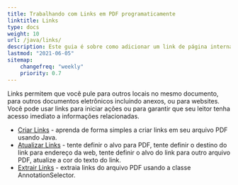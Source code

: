 ```yaml
---
title: Trabalhando com Links em PDF programaticamente
linktitle: Links
type: docs
weight: 10
url: /java/links/
description: Este guia é sobre como adicionar um link de página interna em PDF ou inserir um hyperlink de site externo em PDF na linguagem Java.
lastmod: "2021-06-05"
sitemap:
    changefreq: "weekly"
    priority: 0.7
---
```


Links permitem que você pule para outros locais no mesmo documento, para outros documentos eletrônicos incluindo anexos, ou para websites. Você pode usar links para iniciar ações ou para garantir que seu leitor tenha acesso imediato a informações relacionadas.

- [Criar Links](/pdf/java/create-links/) - aprenda de forma simples a criar links em seu arquivo PDF usando Java.
- [Atualizar Links](/pdf/java/update-links) - tente definir o alvo para PDF, tente definir o destino do link para endereço da web, tente definir o alvo do link para outro arquivo PDF, atualize a cor do texto do link.
- [Extrair Links](/pdf/java/extract-links) - extraia links do arquivo PDF usando a classe AnnotationSelector.